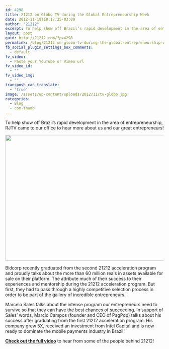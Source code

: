 ```yaml
---
id: 4298
title: 21212 on Globo TV during the Global Entrepreneurship Week
date: 2012-11-19T18:17:25-03:00
author: "21212"
excerpt: To help show off Brazil’s rapid development in the area of entrepreneurship, RJTV came to our office to hear more about us and our great entrepreneurs!
layout: post
guid: http://21212.com/?p=4298
permalink: /blog/21212-on-globo-tv-during-the-global-entrepreneurship-week/
fb_social_plugin_settings_box_comments:
  - default
fv_video:
  - Paste your YouTube or Vimeo url
fv_video_id:
  - ""
fv_video_img:
  - ""
transposh_can_translate:
  - 'true'
image: /assets/wp-content/uploads/2012/11/tv-globo.jpg
categories:
  - Blog
  - com-thumb
---
```

To help show off Brazil’s rapid development in the area of entrepreneurship, RJTV came to our office to hear more about us and our great entrepreneurs!

<img class="aligncenter size-full wp-image-4300" title="TV Globo - RJTV" src="{{ site.url }}/assets/wp-content/uploads/2012/11/reporter-globo.jpg" alt="" width="540" height="400" srcset="{{ site.url }}/assets/wp-content/uploads/2012/11/reporter-globo.jpg 540w, {{ site.url }}/assets/wp-content/uploads/2012/11/reporter-globo-300x222.jpg 300w" sizes="(max-width: 540px) 100vw, 540px" />

Bidcorp recently graduated from the second 21212 acceleration program and proudly talks about the more than 60 million reais in assets available for sale on their platform. The attribute much of their success to their experiences and mentorship during the 21212 acceleration program. But first, they had to pass through a highly competitive selection process in order to be part of the gallery of incredible entrepreneurs.

Marcelo Sales talks about the intense program our entrepreneurs need to survive so that they can have the best chances of succeeding. In support of Sales’ words, Marcio Campos (founder and CEO of PagPop) talks about his success after graduating from the first 21212 acceleration program. His company grew 5X, received an investment from Intel Capital and is now ready to dominate the mobile payments industry in Brazil!

[**Check out the full video**](http://globotv.globo.com/rede-globo/rjtv-2a-edicao/t/edicoes/v/conexao-rio-nova-iorque-da-lucro-a-jovens-emprendedores/2242540/) to hear from some of the people behind 21212!